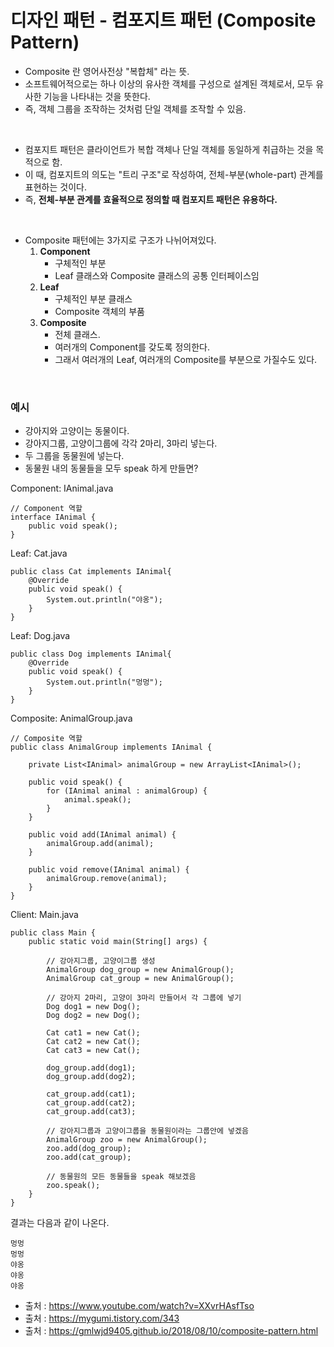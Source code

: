 # 디자인 패턴 - 컴포지트 패턴 (Composite Pattern)

-   Composite 란 영어사전상 "복합체" 라는 뜻.
-   소프트웨어적으로는 하나 이상의 유사한 객체를 구성으로 설계된 객체로서, 모두 유사한 기능을 나타내는 것을 뜻한다.
-   즉, 객체 그룹을 조작하는 것처럼 단일 객체를 조작할 수 있음.

<br>

-   컴포지트 패턴은 클라이언트가 복합 객체나 단일 객체를 동일하게 취급하는 것을 목적으로 함.
-   이 때, 컴포지트의 의도는 "트리 구조"로 작성하여, 전체-부분(whole-part) 관계를 표현하는 것이다.
-   즉, <span style="font-weight:bold">전체-부분 관계를 효율적으로 정의할 때 컴포지트 패턴은 유용하다.</span>

<br>

-   Composite 패턴에는 3가지로 구조가 나뉘어져있다.
    1. <span style="font-weight:bold">Component</span>
        - 구체적인 부분
        - Leaf 클래스와 Composite 클래스의 공통 인터페이스임
    2. <span style="font-weight:bold">Leaf</span>
        - 구체적인 부분 클래스
        - Composite 객체의 부품
    3. <span style="font-weight:bold">Composite</span>
        - 전체 클래스.
        - 여러개의 Component를 갖도록 정의한다.
        - 그래서 여러개의 Leaf, 여러개의 Composite를 부분으로 가질수도 있다.

<br>

### 예시

-   강아지와 고양이는 동물이다.
-   강아지그룹, 고양이그룹에 각각 2마리, 3마리 넣는다.
-   두 그룹을 동물원에 넣는다.
-   동물원 내의 동물들을 모두 speak 하게 만들면?

Component: IAnimal.java

```
// Component 역할
interface IAnimal {
    public void speak();
}
```

Leaf: Cat.java

```
public class Cat implements IAnimal{
    @Override
    public void speak() {
        System.out.println("야옹");
    }
}
```

Leaf: Dog.java

```
public class Dog implements IAnimal{
    @Override
    public void speak() {
        System.out.println("멍멍");
    }
}
```

Composite: AnimalGroup.java

```
// Composite 역할
public class AnimalGroup implements IAnimal {

    private List<IAnimal> animalGroup = new ArrayList<IAnimal>();

    public void speak() {
        for (IAnimal animal : animalGroup) {
            animal.speak();
        }
    }

    public void add(IAnimal animal) {
        animalGroup.add(animal);
    }

    public void remove(IAnimal animal) {
        animalGroup.remove(animal);
    }
}
```

Client: Main.java

```
public class Main {
    public static void main(String[] args) {

        // 강아지그룹, 고양이그룹 생성
        AnimalGroup dog_group = new AnimalGroup();
        AnimalGroup cat_group = new AnimalGroup();

        // 강아지 2마리, 고양이 3마리 만들어서 각 그룹에 넣기
        Dog dog1 = new Dog();
        Dog dog2 = new Dog();

        Cat cat1 = new Cat();
        Cat cat2 = new Cat();
        Cat cat3 = new Cat();

        dog_group.add(dog1);
        dog_group.add(dog2);

        cat_group.add(cat1);
        cat_group.add(cat2);
        cat_group.add(cat3);

        // 강아지그룹과 고양이그룹을 동물원이라는 그룹안에 넣겠음
        AnimalGroup zoo = new AnimalGroup();
        zoo.add(dog_group);
        zoo.add(cat_group);

        // 동물원의 모든 동물들을 speak 해보겠음
        zoo.speak();
    }
}
```

결과는 다음과 같이 나온다.

```
멍멍
멍멍
야옹
야옹
야옹
```

-   출처 : https://www.youtube.com/watch?v=XXvrHAsfTso
-   출처 : https://mygumi.tistory.com/343
-   출처 : https://gmlwjd9405.github.io/2018/08/10/composite-pattern.html

